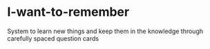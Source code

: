# I-want-to-remember
System to learn new things and keep them in the knowledge through carefully spaced question cards
